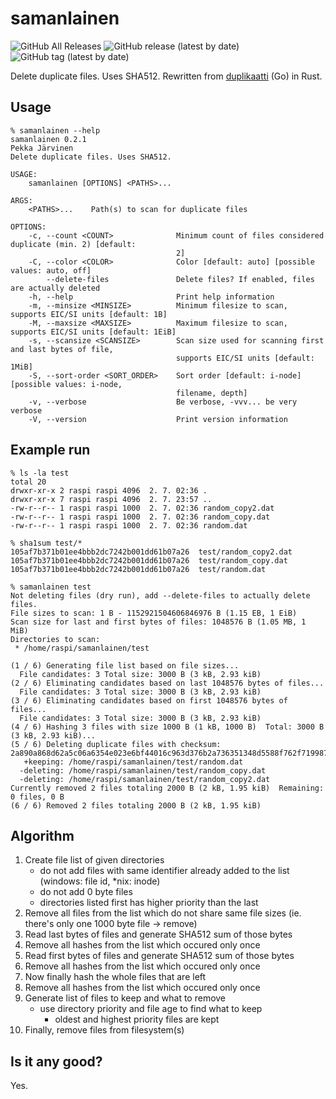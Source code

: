 # samanlainen

![GitHub All Releases](https://img.shields.io/github/downloads/raspi/samanlainen/total?style=for-the-badge)
![GitHub release (latest by date)](https://img.shields.io/github/v/release/raspi/samanlainen?style=for-the-badge)
![GitHub tag (latest by date)](https://img.shields.io/github/v/tag/raspi/samanlainen?style=for-the-badge)

Delete duplicate files. Uses SHA512. Rewritten from [duplikaatti](https://github.com/raspi/duplikaatti) (Go) in Rust.

## Usage

```
% samanlainen --help
samanlainen 0.2.1
Pekka Järvinen
Delete duplicate files. Uses SHA512.

USAGE:
    samanlainen [OPTIONS] <PATHS>...

ARGS:
    <PATHS>...    Path(s) to scan for duplicate files

OPTIONS:
    -c, --count <COUNT>              Minimum count of files considered duplicate (min. 2) [default:
                                     2]
    -C, --color <COLOR>              Color [default: auto] [possible values: auto, off]
        --delete-files               Delete files? If enabled, files are actually deleted
    -h, --help                       Print help information
    -m, --minsize <MINSIZE>          Minimum filesize to scan, supports EIC/SI units [default: 1B]
    -M, --maxsize <MAXSIZE>          Maximum filesize to scan, supports EIC/SI units [default: 1EiB]
    -s, --scansize <SCANSIZE>        Scan size used for scanning first and last bytes of file,
                                     supports EIC/SI units [default: 1MiB]
    -S, --sort-order <SORT_ORDER>    Sort order [default: i-node] [possible values: i-node,
                                     filename, depth]
    -v, --verbose                    Be verbose, -vvv... be very verbose
    -V, --version                    Print version information
```

## Example run

```shell
% ls -la test
total 20
drwxr-xr-x 2 raspi raspi 4096  2. 7. 02:36 .
drwxr-xr-x 7 raspi raspi 4096  2. 7. 23:57 ..
-rw-r--r-- 1 raspi raspi 1000  2. 7. 02:36 random_copy2.dat
-rw-r--r-- 1 raspi raspi 1000  2. 7. 02:36 random_copy.dat
-rw-r--r-- 1 raspi raspi 1000  2. 7. 02:36 random.dat

% sha1sum test/*
105af7b371b01ee4bbb2dc7242b001dd61b07a26  test/random_copy2.dat
105af7b371b01ee4bbb2dc7242b001dd61b07a26  test/random_copy.dat
105af7b371b01ee4bbb2dc7242b001dd61b07a26  test/random.dat

% samanlainen test
Not deleting files (dry run), add --delete-files to actually delete files.
File sizes to scan: 1 B - 1152921504606846976 B (1.15 EB, 1 EiB)
Scan size for last and first bytes of files: 1048576 B (1.05 MB, 1 MiB)
Directories to scan:
 * /home/raspi/samanlainen/test

(1 / 6) Generating file list based on file sizes...
  File candidates: 3 Total size: 3000 B (3 kB, 2.93 kiB)
(2 / 6) Eliminating candidates based on last 1048576 bytes of files...
  File candidates: 3 Total size: 3000 B (3 kB, 2.93 kiB)
(3 / 6) Eliminating candidates based on first 1048576 bytes of files...
  File candidates: 3 Total size: 3000 B (3 kB, 2.93 kiB)
(4 / 6) Hashing 3 files with size 1000 B (1 kB, 1000 B)  Total: 3000 B (3 kB, 2.93 kiB)...
(5 / 6) Deleting duplicate files with checksum: 2a890a868d62a5c06a6354e023e6bf44016c963d376b2a736351348d5588f762f7199871d6a7ac09f01452846cbc45e63bd791bb30d483226203fa45f91bdca3
   +keeping: /home/raspi/samanlainen/test/random.dat
  -deleting: /home/raspi/samanlainen/test/random_copy.dat
  -deleting: /home/raspi/samanlainen/test/random_copy2.dat
Currently removed 2 files totaling 2000 B (2 kB, 1.95 kiB)  Remaining: 0 files, 0 B
(6 / 6) Removed 2 files totaling 2000 B (2 kB, 1.95 kiB)
```

## Algorithm

1. Create file list of given directories
    * do not add files with same identifier already added to the list (windows: file id, *nix: inode)
    * do not add 0 byte files
    * directories listed first has higher priority than the last
1. Remove all files from the list which do not share same file sizes (ie. there's only one 1000 byte file -> remove)
1. Read last bytes of files and generate SHA512 sum of those bytes
1. Remove all hashes from the list which occured only once
1. Read first bytes of files and generate SHA512 sum of those bytes
1. Remove all hashes from the list which occured only once
1. Now finally hash the whole files that are left
1. Remove all hashes from the list which occured only once
1. Generate list of files to keep and what to remove
    * use directory priority and file age to find what to keep
        * oldest and highest priority files are kept
1. Finally, remove files from filesystem(s)

## Is it any good?

Yes.
